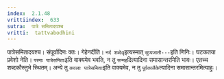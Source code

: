 ```yaml
---
index:  2.1.48
vrittiindex:  633
sutra:  पात्रे समितादयश्च
vritti:  tattvabodhini 
---
```


पात्रेसमितादयश्च। संपूर्वादिणः क्तः। गेहेनर्दीति। `नर्द शब्देq`इत्यस्मात् `सुप्यजातौ---`इति णिनिः। घटकतया प्रवेशो नेति। `परमाः पात्रेसमिताः`इति वाक्यमेव भवति, न तु `सन्मह`दित्यादिना समासान्तरमिति भावः। एतच्च शब्दकौस्तुभे स्थितम्। अन्ये तु `कवलाः पात्रेसमिताः`इति वाक्यमेव, न तु `पूर्वकालैके`त्यादिना समासान्तरमित्याहुः।

